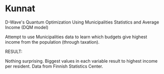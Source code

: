 # Kunnat
D-Wave's Quantum Optimization Using Municipalities Statistics and Average Income (DQM model)

Attempt to use Municipalities data to learn which budgets give highest income from the population (through taxation).

RESULT:

Nothing surprising. Biggest values in each variable result to highest income per resident. Data from Finnish Statistics Center.

